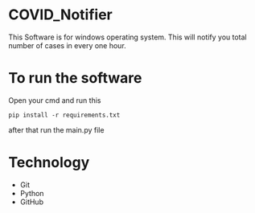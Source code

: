 # COVID_Notifier
This Software is for windows operating system. This will notify you total number of cases in every one hour.

# To run the software
Open your cmd and run this

`pip install -r requirements.txt`

after that run the main.py file

# Technology
* Git
* Python
* GitHub
